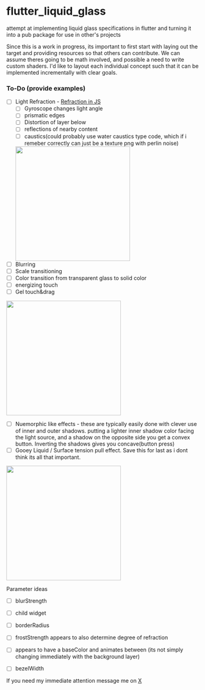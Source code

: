 # flutter_liquid_glass
attempt at implementing liquid glass specifications in flutter and turning it into a pub package for use in other's projects

Since this is a work in progress, its important to first start with laying out the target and providing resources so that others can contribute. We can assume theres going to be math involved, and possible a need to write custom shaders.
I'd like to layout each individual concept such that it can be implemented incrementally with clear goals. 



### To-Do  (provide examples)

- [ ] Light Refraction - [Refraction in JS](https://www.youtube.com/watch?v=1LGa50gncgg)
  - [ ] Gyroscope changes light angle
  - [ ] prismatic edges 
  - [ ] Distortion of layer below
  - [ ] reflections of nearby content
  - [ ] caustics(could probably use water caustics type code, which if i remeber correctly can just be a texture png with perlin noise)
        
  <img src="https://github.com/user-attachments/assets/0ffb0f8c-ad8a-4a35-90d8-6b1d7e9f3bb0" width="300"/>
- [ ] Blurring
- [ ] Scale transitioning
- [ ] Color transition from transparent glass to solid color
- [ ] energizing touch
- [ ] Gel touch&drag

<img src="https://github.com/user-attachments/assets/1c32e8a3-f766-424b-823b-f7d970222f42" width="300"/>


- [ ] Nuemorphic like effects - these are typically easily done with clever use of inner and outer shadows. putting a lighter inner shadow color facing the light source, and a shadow on the opposite side you get a convex button. Inverting the shadows gives you concave(button press)
- [ ] Gooey Liquid / Surface tension pull effect. Save this for last as i dont think its all that important.

 <img src="https://github.com/user-attachments/assets/d03f71bd-356f-4004-bdff-98fec38fb8c9" width="300"/>



Parameter ideas
- [ ] blurStrength
- [ ] child widget
- [ ] borderRadius
- [ ] frostStrength appears to also determine degree of refraction
- [ ] appears to have a baseColor and animates between (its not simply changing immediately with the background layer)
- [ ] bezelWidth


If you need my immediate attention message me on [X](https://x.com/All4nDev)
